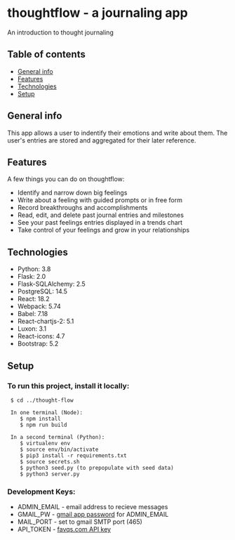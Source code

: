# thoughtflow - a journaling app
An introduction to thought journaling

## Table of contents
* [General info](#general-info)
* [Features](#features)
* [Technologies](#technologies)
* [Setup](#setup)

## General info
This app allows a user to indentify their emotions and write about them. The user's entries are stored and aggregated for their later reference.

## Features
A few things you can do on thoughtflow:
* Identify and narrow down big feelings
* Write about a feeling with guided prompts or in free form
* Record breakthroughs and accomplishments
* Read, edit, and delete past journal entries and milestones
* See your past feelings entries displayed in a trends chart
* Take control of your feelings and grow in your relationships

## Technologies
* Python: 3.8
* Flask: 2.0
* Flask-SQLAlchemy: 2.5
* PostgreSQL: 14.5
* React: 18.2
* Webpack: 5.74
* Babel: 7.18
* React-chartjs-2: 5.1
* Luxon: 3.1
* React-icons: 4.7
* Bootstrap: 5.2

## Setup
### To run this project, install it locally:
     $ cd ../thought-flow

     In one terminal (Node):
        $ npm install
        $ npm run build

     In a second terminal (Python):
        $ virtualenv env
        $ source env/bin/activate
        $ pip3 install -r requirements.txt
        $ source secrets.sh
        $ python3 seed.py (to prepopulate with seed data)
        $ python3 server.py


### Development Keys:
* ADMIN_EMAIL - email address to recieve messages
* GMAIL_PW - [gmail app password](https://support.google.com/accounts/answer/185833?hl=en) for ADMIN_EMAIL
* MAIL_PORT - set to gmail SMTP port (465)
* API_TOKEN - [favqs.com API key](https://favqs.com/api_keys)